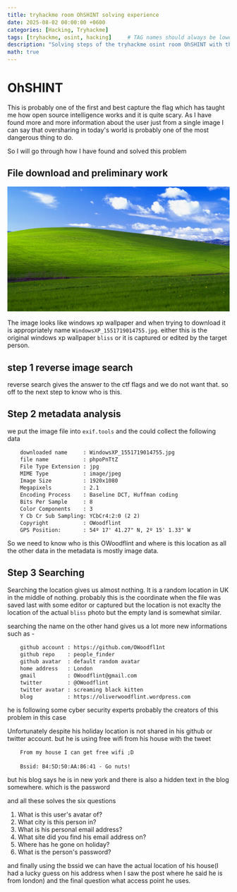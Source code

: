 ```yaml
---
title: tryhackme room OhSHINT solving experience 
date: 2025-08-02 00:00:00 +0600
categories: [Hacking, Tryhackme]
tags: [tryhackme, osint, hacking]     # TAG names should always be lowercase
description: "Solving steps of the tryhackme osint room OhSHINT with the use of hints and thought process"
math: true
---
```

# OhSHINT
This is probably one of the first and best capture the flag which has taught me how open source intelligence works and it is quite scary. As I have found more and more information about the user just from a single image I can say that oversharing in today's world is probably one of the most dangerous thing to do.

So I will go through how I have found and solved this problem

## File download and preliminary work
![The given file for OhSINT problem](/assets/images/WindowsXP_1551719014755.jpg)

The image looks like windows xp wallpaper and when trying to download it is appropriately name `WindowsXP_1551719014755.jpg`.  either this is the original windows xp wallpaper `bliss` or it is captured or edited by the target person.

## step 1 reverse image search
reverse search gives the answer to the ctf flags and we do not want that. so off to the next step to know who is this. 
## Step 2 metadata analysis
we put the image file into `exif.tools` and the could collect the following data

```text
    downloaded name     : WindowsXP_1551719014755.jpg
    file name           : phpoPnTtZ
    File Type Extension : jpg
    MIME Type           : image/jpeg
    Image Size          : 1920x1080
    Megapixels          : 2.1
    Encoding Process    : Baseline DCT, Huffman coding
    Bits Per Sample     : 8
    Color Components    : 3
    Y Cb Cr Sub Sampling: YCbCr4:2:0 (2 2)
    Copyright           : OWoodflint
    GPS Position:       : 54º 17' 41.27" N, 2º 15' 1.33" W
```
So we need to know who is this OWoodflint and where is this location as all the other data in the metadata is mostly image data.
## Step 3 Searching
Searching the location gives us almost nothing. It is a random location in UK in the middle of nothing. probably this is the coordinate when the file was saved last with some editor or captured but the location is not exaclty the location of the actual `bliss` photo but the empty land is somewhat similar.

searching the name on the other hand gives us a lot more new informations such as -

```text
    github account : https://github.com/OWoodfl1nt
    github repo    : people_finder
    github avatar  : default random avatar
    home address   : London
    gmail          : OWoodflint@gmail.com
    twitter        : @OWoodflint
    twitter avatar : screaming black kitten
    blog           : https://oliverwoodflint.wordpress.com
```

he is following some cyber security experts probably the creators of this problem in this case

Unfortunately despite his holiday location is not shared in his github or twitter account.
but he is using free wifi from his house with the tweet

```text
    From my house I can get free wifi ;D 

    Bssid: B4:5D:50:AA:86:41 - Go nuts!
```

but his blog says he is in new york and there is also a hidden text in the blog somewhere. which is the password

and all these solves the six questions 
1. What is this user's avatar of?
2. What city is this person in?
3. What is his personal email address? 
4. What site did you find his email address on?
5. Where has he gone on holiday?
6. What is the person's password?

and finally using the bssid we can have the actual location of his house(I had a lucky guess on his address when I saw the post where he said he is from london) and the final question what access point he uses.
